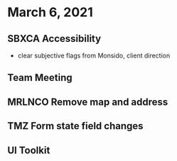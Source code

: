 # March 6, 2021

## SBXCA Accessibility
- clear subjective flags from Monsido, client direction

## Team Meeting

## MRLNCO Remove map and address

## TMZ Form state field changes

## UI Toolkit
